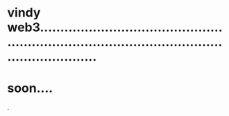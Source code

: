 # vindy web3........................................................................................................................
# soon....
.
